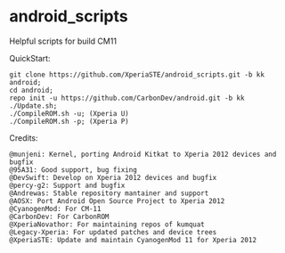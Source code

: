 android_scripts
===============

Helpful scripts for build CM11

QuickStart:

    git clone https://github.com/XperiaSTE/android_scripts.git -b kk android;
    cd android;
    repo init -u https://github.com/CarbonDev/android.git -b kk
    ./Update.sh;
    ./CompileROM.sh -u; (Xperia U)
    ./CompileROM.sh -p; (Xperia P)   

Credits:
    
    @munjeni: Kernel, porting Android Kitkat to Xperia 2012 devices and bugfix
    @95A31: Good support, bug fixing
    @DevSwift: Develop on Xperia 2012 devices and bugfix
    @percy-g2: Support and bugfix
    @Andrewas: Stable repository mantainer and support
    @AOSX: Port Android Open Source Project to Xperia 2012
    @CyanogenMod: For CM-11
    @CarbonDev: For CarbonROM
    @XperiaNovathor: For maintaining repos of kumquat
    @Legacy-Xperia: For updated patches and device trees
    @XperiaSTE: Update and maintain CyanogenMod 11 for Xperia 2012
